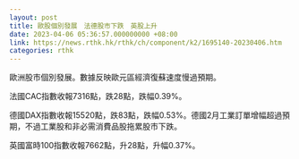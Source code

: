 ```yaml
---
layout: post
title: 歐股個別發展　法德股市下跌　英股上升
date: 2023-04-06 05:36:57.000000000 +08:00
link: https://news.rthk.hk/rthk/ch/component/k2/1695140-20230406.htm
categories: rthk
---
```


歐洲股市個別發展。數據反映歐元區經濟復蘇速度慢過預期。

法國CAC指數收報7316點，跌28點，跌幅0.39%。

德國DAX指數收報15520點，跌83點，跌幅0.53%。德國2月工業訂單增幅超過預期，不過工業股和非必需消費品股拖累股市下跌。

英國富時100指數收報7662點，升28點，升幅0.37%。
